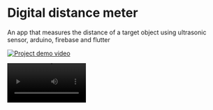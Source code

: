 # Digital distance meter

An app that measures the distance of a target object using ultrasonic sensor, arduino, firebase and flutter

[![Project demo video](https://youtu.be/T5pd-0TmomE)](https://youtu.be/T5pd-0TmomE)

<video src='https://youtu.be/T5pd-0TmomE' width=180/>

## Getting Started
clone the repo and run the flutter app
